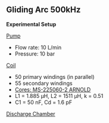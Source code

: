 ## Gliding Arc 500kHz

**Experimental Setup**

[Pump](https://www.amazon.de/-/en/dp/B0DDK7QR6L?ref=ppx_yo2ov_dt_b_fed_asin_title)  
- Flow rate: 10 L/min  
- Pressure: 10 bar  

[Coil](/power_electronics/transformer)  
- 50 primary windings (in parallel)  
- 55 secondary windings  
- [Cores: MS-225060-2 ARNOLD](https://www.tme.eu/en/details/ms-225060-2/ring-ferrites/arnold/)  
- L1 = 1.885 μH, L2 = 1511 μH, k = 0.51  
- C1 = 50 nF, Cd = 1.6 pF

[Discharge Chamber](/discharge_chambers/gliding_arc)
